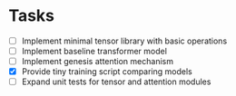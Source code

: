 # Tasks

- [ ] Implement minimal tensor library with basic operations
- [ ] Implement baseline transformer model
- [ ] Implement genesis attention mechanism
- [x] Provide tiny training script comparing models
- [ ] Expand unit tests for tensor and attention modules

